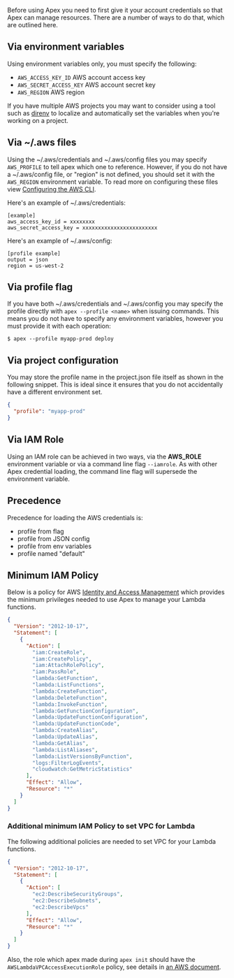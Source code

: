 
Before using Apex you need to first give it your account credentials so that Apex can manage resources. There are a number of ways to do that, which are outlined here.

## Via environment variables

Using environment variables only, you must specify the following:

- `AWS_ACCESS_KEY_ID` AWS account access key
- `AWS_SECRET_ACCESS_KEY` AWS account secret key
- `AWS_REGION` AWS region

If you have multiple AWS projects you may want to consider using a tool such as [direnv](http://direnv.net/) to localize and automatically set the variables when
you're working on a project.

## Via ~/.aws files

Using the ~/.aws/credentials and ~/.aws/config files you may specify `AWS_PROFILE` to tell apex which one to reference. However, if you do not have a ~/.aws/config file, or "region" is not defined, you should set it with the `AWS_REGION` environment variable. To read more on configuring these files view [Configuring the AWS CLI](http://docs.aws.amazon.com/cli/latest/userguide/cli-chap-getting-started.html).

Here's an example of ~/.aws/credentials:

```
[example]
aws_access_key_id = xxxxxxxx
aws_secret_access_key = xxxxxxxxxxxxxxxxxxxxxxxx
```

Here's an example of ~/.aws/config:

```
[profile example]
output = json
region = us-west-2
```

## Via profile flag

If you have both ~/.aws/credentials and ~/.aws/config you may specify the profile directly with `apex --profile <name>` when issuing commands. This means you do not have to specify any environment variables, however you must provide it with each operation:

```
$ apex --profile myapp-prod deploy
```

## Via project configuration

You may store the profile name in the project.json file itself as shown in the following snippet. This is ideal since it ensures that you do not accidentally have a different environment set.

```json
{
  "profile": "myapp-prod"
}
```

## Via IAM Role

Using an IAM role can be achieved in two ways, via the __AWS_ROLE__ environment variable or via a command line flag `--iamrole`. As with other Apex credential loading, the command line flag will supersede the environment variable.

## Precedence

Precedence for loading the AWS credentials is:

- profile from flag
- profile from JSON config
- profile from env variables
- profile named "default"

## Minimum IAM Policy

Below is a policy for AWS [Identity and Access Management](http://aws.amazon.com/iam/) which provides the minimum privileges needed to use Apex to manage your Lambda functions.

```json
{
  "Version": "2012-10-17",
  "Statement": [
    {
      "Action": [
        "iam:CreateRole",
        "iam:CreatePolicy",
        "iam:AttachRolePolicy",
        "iam:PassRole",
        "lambda:GetFunction",
        "lambda:ListFunctions",
        "lambda:CreateFunction",
        "lambda:DeleteFunction",
        "lambda:InvokeFunction",
        "lambda:GetFunctionConfiguration",
        "lambda:UpdateFunctionConfiguration",
        "lambda:UpdateFunctionCode",
        "lambda:CreateAlias",
        "lambda:UpdateAlias",
        "lambda:GetAlias",
        "lambda:ListAliases",
        "lambda:ListVersionsByFunction",
        "logs:FilterLogEvents",
        "cloudwatch:GetMetricStatistics"
      ],
      "Effect": "Allow",
      "Resource": "*"
    }
  ]
}
```

### Additional minimum IAM Policy to set VPC for Lambda

The following additional policies are needed to set VPC for your Lambda functions.

```json
{
  "Version": "2012-10-17",
  "Statement": [
    {
      "Action": [
        "ec2:DescribeSecurityGroups",
        "ec2:DescribeSubnets",
        "ec2:DescribeVpcs"
      ],
      "Effect": "Allow",
      "Resource": "*"
    }
  ]
}
```

Also, the role which apex made during `apex init` should have the `AWSLambdaVPCAccessExecutionRole` policy, see details in [an AWS document](http://docs.aws.amazon.com/lambda/latest/dg/vpc.html).
